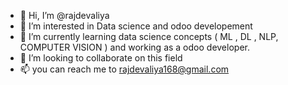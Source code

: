- 👋 Hi, I’m @rajdevaliya
- 👀 I’m interested in Data science and odoo developement
- 🌱 I’m currently learning data science concepts ( ML , DL , NLP, COMPUTER VISION ) and working as a odoo developer.
- 💞️ I’m looking to collaborate on this field
- 📫 you can reach me to rajdevaliya168@gmail.com

<!---
rajdevaliya/rajdevaliya is a ✨ special ✨ repository because its `README.md` (this file) appears on your GitHub profile.
You can click the Preview link to take a look at your changes.
--->
